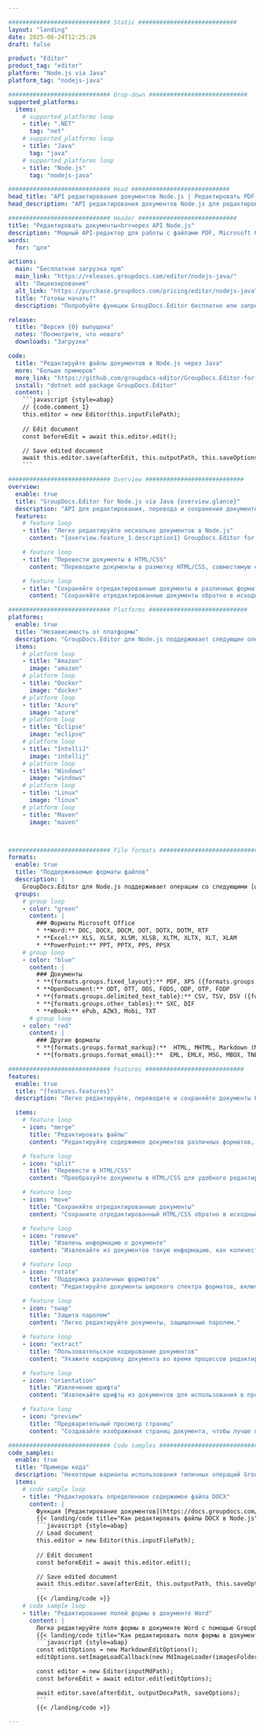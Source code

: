 ```yaml
---

############################# Static ############################
layout: "landing"
date: 2025-06-24T12:25:26
draft: false

product: "Editor"
product_tag: "editor"
platform: "Node.js via Java"
platform_tag: "nodejs-java"

############################# Drop-down ############################
supported_platforms:
  items:
    # supported_platforms loop
    - title: ".NET"
      tag: "net"
    # supported_platforms loop
    - title: "Java"
      tag: "java"
    # supported_platforms loop
    - title: "Node.js"
      tag: "nodejs-java"

############################# Head ############################
head_title: "API редактирования документов Node.js | Редактировать PDF, Word, Excel, EPUB"
head_description: "API редактирования документов Node.js для редактирования, перевода и сохранения страниц документов из форматов PDF, Microsoft Word, Excel, презентаций, Visio и изображений."

############################# Header ############################
title: "Редактировать документы<br>через API Node.js"
description: "Мощный API-редактор для работы с файлами PDF, Microsoft Office, HTML и изображениями."
words:
  for: "для"

actions:
  main: "Бесплатная загрузка npm"
  main_link: "https://releases.groupdocs.com/editor/nodejs-java/"
  alt: "Лицензирование"
  alt_link: "https://purchase.groupdocs.com/pricing/editor/nodejs-java"
  title: "Готовы начать?"
  description: "Попробуйте функции GroupDocs.Editor бесплатно или запросите лицензию."

release:
  title: "Версия {0} выпущена"
  notes: "Посмотрите, что нового"
  downloads: "Загрузки"

code:
  title: "Редактируйте файлы документов в Node.js через Java"
  more: "Больше примеров"
  more_link: "https://github.com/groupdocs-editor/GroupDocs.Editor-for-Node.js-via-Java"
  install: "dotnet add package GroupDocs.Editor"
  content: |
    ```javascript {style=abap}   
    // {code.comment_1}
    this.editor = new Editor(this.inputFilePath);
        
    // Edit document
    const beforeEdit = await this.editor.edit();

    // Save edited document
    await this.editor.save(afterEdit, this.outputPath, this.saveOptions);
    ```

############################# Overview ############################
overview:
  enable: true
  title: "GroupDocs.Editor for Node.js via Java {overview.glance}"
  description: "API для редактирования, перевода и сохранения документов, слайдов и диаграмм в приложениях Node.js."
  features:
    # feature loop
    - title: "Легко редактируйте несколько документов в Node.js"
      content: "{overview.feature_1.description1} GroupDocs.Editor for Node.js via Java {overview.feature_1.description2}"

    # feature loop
    - title: "Перевести документы в HTML/CSS"
      content: "Переводите документы в разметку HTML/CSS, совместимую с редакторами WYSIWYG, что позволяет легко и эффективно редактировать документы в веб-среде."

    # feature loop
    - title: "Сохраняйте отредактированные документы в различных форматах."
      content: "Сохраняйте отредактированные документы обратно в исходный формат или экспортируйте их в другие форматы, например PDF, обеспечивая гибкость и совместимость."

############################# Platforms ############################
platforms:
  enable: true
  title: "Независимость от платформы"
  description: "GroupDocs.Editor для Node.js поддерживает следующие операционные системы, платформы и менеджеры пакетов."
  items:
    # platform loop
    - title: "Amazon"
      image: "amazon"
    # platform loop
    - title: "Docker"
      image: "docker"
    # platform loop
    - title: "Azure"
      image: "azure"
    # platform loop
    - title: "Eclipse"
      image: "eclipse"
    # platform loop
    - title: "IntelliJ"
      image: "intellij"
    # platform loop
    - title: "Windows"
      image: "windows"
    # platform loop
    - title: "Linux"
      image: "linux"
    # platform loop
    - title: "Maven"
      image: "maven"



############################# File formats ############################
formats:
  enable: true
  title: "Поддерживаемые форматы файлов"
  description: |
    GroupDocs.Editor для Node.js поддерживает операции со следующими [форматами файлов](https://docs.groupdocs.com/editor/nodejs/supported-document-formats/). ([{formats.full_list}](https://docs.groupdocs.com/editor/net/supported-document-formats/)).
  groups:
    # group loop
    - color: "green"
      content: |
        ### Форматы Microsoft Office
        * **Word:** DOC, DOCX, DOCM, DOT, DOTX, DOTM, RTF
        * **Excel:** XLS, XLSX, XLSM, XLSB, XLTM, XLTX, XLT, XLAM
        * **PowerPoint:** PPT, PPTX, PPS, PPSX
    # group loop
    - color: "blue"
      content: |
        ### Документы
        * **{formats.groups.fixed_layout}:** PDF, XPS ({formats.groups.export_only})
        * **OpenDocument:** ODT, OTT, ODS, FODS, ODP, OTP, FODP
        * **{formats.groups.delimited_text_table}:** CSV, TSV, DSV ({formats.groups.arbitrary_separator})
        * **{formats.groups.other_tables}:** SXC, DIF
        * **eBook:** ePub, AZW3, Mobi, TXT
      # group loop
    - color: "red"
      content: |
        ### Другие форматы
        * **{formats.groups.format_markup}:**  HTML, MHTML, Markdown (MD), XML, CHM, JSON
        * **{formats.groups.format_email}:**  EML, EMLX, MSG, MBOX, TNEF, MHT, PST, OFT, OST, VCF, ICS

############################# Features ############################
features:
  enable: true
  title: "{features.features}"
  description: "Легко редактируйте, переводите и сохраняйте документы PDF и Office."

  items:
    # feature loop
    - icon: "merge"
      title: "Редактировать файлы"
      content: "Редактируйте содержимое документов различных форматов, включая PDF, DOCX, XLSX, PPTX и другие."

    # feature loop
    - icon: "split"
      title: "Перевести в HTML/CSS"
      content: "Преобразуйте документы в HTML/CSS для удобного редактирования с помощью редакторов WYSIWYG, таких как CKEditor или TinyMCE."

    # feature loop
    - icon: "move"
      title: "Сохраняйте отредактированные документы"
      content: "Сохраните отредактированный HTML/CSS обратно в исходный формат документа или экспортируйте в PDF."

    # feature loop
    - icon: "remove"
      title: "Извлечь информацию о документе"
      content: "Извлекайте из документов такую ​​информацию, как количество страниц, размер и состояние шифрования."

    # feature loop
    - icon: "rotate"
      title: "Поддержка различных форматов"
      content: "Редактируйте документы широкого спектра форматов, включая файлы Microsoft Office, PDF-файлы и многое другое."

    # feature loop
    - icon: "swap"
      title: "Защита паролем"
      content: "Легко редактируйте документы, защищенные паролем."

    # feature loop
    - icon: "extract"
      title: "Пользовательское кодирование документов"
      content: "Укажите кодировку документа во время процессов редактирования и сохранения."

    # feature loop
    - icon: "orientation"
      title: "Извлечение шрифта"
      content: "Извлекайте шрифты из документов для использования в процессе редактирования."

    # feature loop
    - icon: "preview"
      title: "Предварительный просмотр страниц"
      content: "Создавайте изображения страниц документа, чтобы лучше понять содержание и структуру."

############################# Code samples ############################
code_samples:
  enable: true
  title: "Примеры кода"
  description: "Некоторые варианты использования типичных операций GroupDocs.Editor для Node.js."
  items:
    # code sample loop
    - title: "Редактировать определенное содержимое файла DOCX"
      content: |
        Функция [Редактирование документов](https://docs.groupdocs.com/editor/nodejs/edit-document/) позволяет загружать, редактировать и сохранять файлы DOCX. Вот пример того, как редактировать документ с помощью Node.js:
        {{< landing/code title="Как редактировать файлы DOCX в Node.js">}}
        ```javascript {style=abap}   
        // Load document
        this.editor = new Editor(this.inputFilePath);
        
        // Edit document
        const beforeEdit = await this.editor.edit();

        // Save edited document
        await this.editor.save(afterEdit, this.outputPath, this.saveOptions);
        ```
        {{< /landing/code >}}
    # code sample loop
    - title: "Редактирование полей формы в документе Word"
      content: |
        Легко редактируйте поля формы в документе Word с помощью GroupDocs.Editor для Node.js. Вот как редактировать поля формы в документе Word с помощью Node.js:
        {{< landing/code title="Как редактировать поля формы в документе Word с помощью GroupDocs.Editor для Node.js">}}
        ```javascript {style=abap}   
        const editOptions = new MarkdownEditOptions();
        editOptions.setImageLoadCallback(new MdImageLoader(imagesFolder));

        const editor = new Editor(inputMdPath);
        const beforeEdit = await editor.edit(editOptions);

        await editor.save(afterEdit, outputDocxPath, saveOptions);
        ```
        {{< /landing/code >}}

---
```

